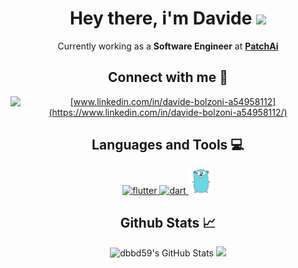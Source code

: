 <div align="center">
  
<h1 align="center">Hey there, i'm Davide <img src="https://media.giphy.com/media/hvRJCLFzcasrR4ia7z/giphy.gif" width="25px"></h1>

Currently working as a **Software Engineer** at [**PatchAi**](https://www.patchai.io/) 

</div>

<div align="center">

## Connect with me 📝

<a href="https://www.linkedin.com/in/davide-bolzoni-a54958112/" target="blank"><img align="center" src="https://raw.githubusercontent.com/rahuldkjain/github-profile-readme-generator/master/src/images/icons/Social/linked-in-alt.svg" alt="[www.linkedin.com/in/davide-bolzoni-a54958112](https://www.linkedin.com/in/davide-bolzoni-a54958112/)" height="30" width="40" /></a>
</div>

<div align="center">

## Languages and Tools 💻

<p> 
  <a href="https://flutter.dev" target="_blank" rel="noreferrer"> 
    <img src="https://www.vectorlogo.zone/logos/flutterio/flutterio-icon.svg" alt="flutter" width="40" height="40"/> 
  </a>
  <a href="https://dart.dev" target="_blank" rel="noreferrer"> 
    <img src="https://www.vectorlogo.zone/logos/dartlang/dartlang-icon.svg" alt="dart" width="40" height="40"/> 
  </a> 
  <a href="https://golang.org" target="_blank" rel="noreferrer"> 
    <img src="https://raw.githubusercontent.com/devicons/devicon/master/icons/go/go-original.svg" alt="go" width="40" height="40"/> 
  </a> 
</p>
</div>

<div align="center">

## Github Stats 📈

  <img width="48%" src="https://github-readme-stats.vercel.app/api?username=dbbd59&show_icons=true&bg_color=22272E&title_color=DBBD59&text_color=DBBD59&locale=en&hide_border=true" alt="dbbd59's GitHub Stats" />
  <img width="51%" src="https://github-readme-streak-stats.herokuapp.com/?user=dbbd59&theme=tokyonight&hide_border=true&date_format=M%20j%5B%2C%20Y%5D&background=22272E&sideLabels=DBBD59&dates=DBBD59&sideNums=DBBD59&currStreakNum=DBBD59&currStreakLabel=DBBD59&fire=DBBD59&ring=DBBD59&stroke=DBBD59" />
  
</div>

 
